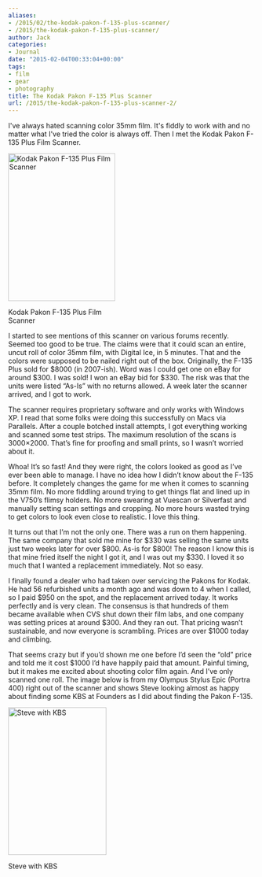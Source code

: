 ```yaml
---
aliases:
- /2015/02/the-kodak-pakon-f-135-plus-scanner/
- /2015/the-kodak-pakon-f-135-plus-scanner/
author: Jack
categories:
- Journal
date: "2015-02-04T00:33:04+00:00"
tags:
- film
- gear
- photography
title: The Kodak Pakon F-135 Plus Scanner
url: /2015/the-kodak-pakon-f-135-plus-scanner-2/
---
```


I've always hated scanning color 35mm film. It's fiddly to work with and no matter what I've tried the color is always off. Then I met the Kodak Pakon F-135 Plus Film Scanner.

<div id="attachment_4231" style="width: 228px" class="wp-caption alignnone">
  <img class="size-medium wp-image-4231" src="/img/2015/02/IMG_0670-218x300.jpg" alt="Kodak Pakon F-135 Plus Film Scanner" width="218" height="300" srcset="/img/2015/02/IMG_0670-218x300.jpg 218w, /img/2015/02/IMG_0670.jpg 435w" sizes="(max-width: 218px) 100vw, 218px" />
  
  <p class="wp-caption-text">
    Kodak Pakon F-135 Plus Film Scanner
  </p>
</div>

I started to see mentions of this scanner on various forums recently. Seemed too good to be true. The claims were that it could scan an entire, uncut roll of color 35mm film, with Digital Ice, in 5 minutes. That and the colors were supposed to be nailed right out of the box. Originally, the F-135 Plus sold for $8000 (in 2007-ish). Word was I could get one on eBay for around $300. I was sold! I won an eBay bid for $330. The risk was that the units were listed “As-Is” with no returns allowed. A week later the scanner arrived, and I got to work.

The scanner requires proprietary software and only works with Windows XP. I read that some folks were doing this successfully on Macs via Parallels. After a couple botched install attempts, I got everything working and scanned some test strips. The maximum resolution of the scans is 3000×2000. That’s fine for proofing and small prints, so I wasn’t worried about it.

Whoa! It’s so fast! And they were right, the colors looked as good as I’ve ever been able to manage. I have no idea how I didn’t know about the F-135 before. It completely changes the game for me when it comes to scanning 35mm film. No more fiddling around trying to get things flat and lined up in the V750’s flimsy holders. No more swearing at Vuescan or Silverfast and manually setting scan settings and cropping. No more hours wasted trying to get colors to look even close to realistic. I love this thing.

It turns out that I’m not the only one. There was a run on them happening. The same company that sold me mine for $330 was selling the same units just two weeks later for over $800. As-is for $800! The reason I know this is that mine fried itself the night I got it, and I was out my $330. I loved it so much that I wanted a replacement immediately. Not so easy.

I finally found a dealer who had taken over servicing the Pakons for Kodak. He had 56 refurbished units a month ago and was down to 4 when I called, so I paid $950 on the spot, and the replacement arrived today. It works perfectly and is very clean. The consensus is that hundreds of them became available when CVS shut down their film labs, and one company was setting prices at around $300. And they ran out. That pricing wasn’t sustainable, and now everyone is scrambling. Prices are over $1000 today and climbing.

That seems crazy but if you’d shown me one before I’d seen the “old” price and told me it cost $1000 I’d have happily paid that amount. Painful timing, but it makes me excited about shooting color film again. And I’ve only scanned one roll. The image below is from my Olympus Stylus Epic (Portra 400) right out of the scanner and shows Steve looking almost as happy about finding some KBS at Founders as I did about finding the Pakon F-135.

<div id="attachment_4232" style="width: 210px" class="wp-caption alignnone">
  <img class="size-medium wp-image-4232" src="/img/2015/02/2015-Roll-003_02-edit-200x300.jpg" alt="Steve with KBS" width="200" height="300" srcset="/img/2015/02/2015-Roll-003_02-edit-200x300.jpg 200w, /img/2015/02/2015-Roll-003_02-edit.jpg 400w" sizes="(max-width: 200px) 100vw, 200px" />
  
  <p class="wp-caption-text">
    Steve with KBS
  </p>
</div>
